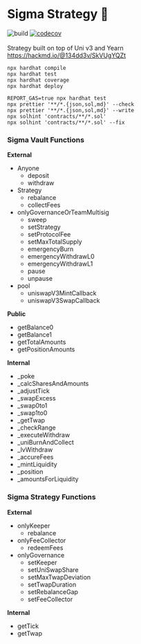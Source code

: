 # Sigma Strategy 🐙

![build](https://github.com/Anon-Farm/sigma-strategy-contracts/actions/workflows/main.yml/badge.svg)
[![codecov](https://codecov.io/gh/Anon-Farm/sigma-strategy-contracts/branch/main/graph/badge.svg?token=EIERACYX9R)](https://codecov.io/gh/Anon-Farm/sigma-strategy-contracts) <br> <br>
Strategy built on top of Uni v3 and Yearn <br>
https://hackmd.io/@134dd3v/SkVUgYQZt

```shell
npx hardhat compile
npx hardhat test
npx hardhat coverage
npx hardhat deploy

REPORT_GAS=true npx hardhat test
npx prettier '**/*.{json,sol,md}' --check
npx prettier '**/*.{json,sol,md}' --write
npx solhint 'contracts/**/*.sol'
npx solhint 'contracts/**/*.sol' --fix
```

### Sigma Vault Functions

**External**

- Anyone
  - deposit
  - withdraw
- Strategy
  - rebalance
  - collectFees
- onlyGovernanceOrTeamMultisig
  - sweep
  - setStrategy
  - setProtocolFee
  - setMaxTotalSupply
  - emergencyBurn
  - emergencyWithdrawL0
  - emergencyWithdrawL1
  - pause
  - unpause
- pool
  - uniswapV3MintCallback
  - uniswapV3SwapCallback

**Public**

- getBalance0
- getBalance1
- getTotalAmounts
- getPositionAmounts

**Internal**

- \_poke
- \_calcSharesAndAmounts
- \_adjustTick
- \_swapExcess
- \_swap0to1
- \_swap1to0
- \_getTwap
- \_checkRange
- \_executeWithdraw
- \_uniBurnAndCollect
- \_lvWithdraw
- \_accureFees
- \_mintLiquidity
- \_position
- \_amountsForLiquidity

### Sigma Strategy Functions

**External**

- onlyKeeper
  - rebalance
- onlyFeeCollector
  - redeemFees
- onlyGovernance
  - setKeeper
  - setUniSwapShare
  - setMaxTwapDeviation
  - setTwapDuration
  - setRebalanceGap
  - setFeeCollector

**Internal**

- getTick
- getTwap
